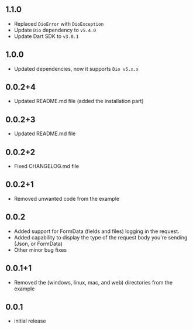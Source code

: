 ## 1.1.0

- Replaced `DioError` with `DioException`
- Update `Dio` dependency to `v5.4.0`
- Update Dart SDK to `v3.0.1`

## 1.0.0

- Updated dependencies, now it supports `Dio v5.x.x`

## 0.0.2+4

- Updated README.md file (added the installation part)

## 0.0.2+3

- Updated README.md file

## 0.0.2+2

- Fixed CHANGELOG.md file

## 0.0.2+1

- Removed unwanted code from the example

## 0.0.2

- Added support for FormData (fields and files) logging in the request.
- Added capability to display the type of the request body you're sending (Json, or FormData)
- Other minor bug fixes

## 0.0.1+1

- Removed the (windows, linux, mac, and web) directories from the example

## 0.0.1

- initial release
